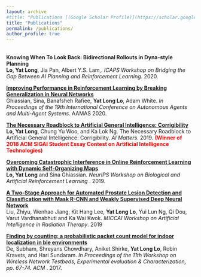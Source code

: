 ```yaml
---
layout: archive
#title: "Publications [(Google Scholar Profile)](https://scholar.google.com/citations?user=qBM2A3kAAAAJ&hl=en)"
title: "Publications"
permalink: /publications/
author_profile: true
---
```

<br>
<b>Knowing When To Look Back: Bidirectional Rollouts in Dyna-style Planning</b><br>
<b>Lo, Yat Long</b>, Jia Pan, Albert Y.S. Lam,. <i>ICAPS
Workshop on Bridging the Gap Between AI Planning and Reinforcement Learning</i>. 2020.

<b>[Improving Performance in Reinforcement Learning by Breaking Generalization in Neural Networks](https://richielo.github.io/publications/RL_BG_NN_AAMAS_20)</b><br>
Ghiassian, Sina, Banafsheh Rafiee, <b>Yat Long Lo</b>, Adam White. <i>In Proceedings of the 19th International Conference on Autonomous Agents and Multi-Agent Systems</i>. AAMAS 2020.

<b>[The Necessary Roadblock to Artificial General Intelligence: Corrigibility](https://richielo.github.io/publication/Corrigibility_AGI_SIGAI_19)</b><br>
<b>Lo, Yat Long</b>, Chung Yu Woo, and Ka Lok Ng. The Necessary Roadblock to Artificial General Intelligence: Corrigibility. <i>AI Matters</i>. 2019. <b> <span style="color:red">(Winner of 2018 ACM SIGAI Student Essay Contest on Artificial Intelligence Technologies)</span> </b>

<b>[Overcoming Catastrophic Interference in Online Reinforcement Learning with Dynamic Self-Organizing Maps](https://richielo.github.io/publication/RL_DSOM_NEURIPS_WS_19)</b><br>
<b>Lo, Yat Long</b> and Sina Ghiassian. <i>NeurIPS Workshop on Biological and Artificial Reinforcement Learning </i>. 2019.

<b>[A Two-Stage Approach for Automated Prostate Lesion Detection and Classification with Mask R-CNN and Weakly Supervised Deep Neural Network](https://richielo.github.io/publication/Prostate_NN_MICCAI_WS_19)</b><br>
Liu, Zhiyu, Wenhao Jiang, Kit Hang Lee, <b>Yat Long Lo</b>, Yui Lun Ng, Qi Dou, Varut Vardhanabhuti and Ka Wai Kwok. <i>MICCAI Workshop on Artificial Intelligence in Radiation Therapy</i>. 2019

<b>[Finding by counting: a probabilistic packet count model for indoor localization in ble environments](https://richielo.github.io/publication/BT_WNTECH_WS_17)</b><br>
De, Subham, Shreyans Chowdhary, Aniket Shirke, <b>Yat Long Lo</b>, Robin Kravets, and Hari Sundaram. <i>In Proceedings of the 11th Workshop on Wireless Network Testbeds, Experimental evaluation & Characterization, pp. 67-74. ACM </i>. 2017.
